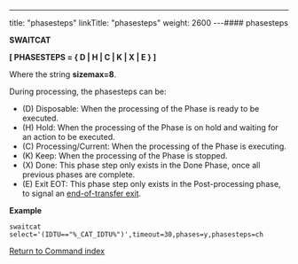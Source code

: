---
title: "phasesteps"
linkTitle: "phasesteps"
weight: 2600
---#### phasesteps

****SWAITCAT****

****[ PHASESTEPS = { D &#124; H &#124; C &#124; K &#124; X &#124; E } ]****

Where the string ****sizemax=8****.

During processing, the phasesteps can be:

- \(D\) Disposable: When the processing of the Phase is ready to be executed.
- \(H\) Hold: When the processing of the Phase is on hold and waiting for an action to be executed.
- \(C\) Processing/Current: When the processing of the Phase is executing.
- \(K\) Keep: When the processing of the Phase is stopped.
- \(X\) Done: This phase step only exists in the Done Phase, once all previous phases are complete.
- \(E\) Exit EOT: This phase step only exists in the Post-processing phase, to signal an [end-of-transfer exit](../../../../app_integration_intro/managing_exits/about_the_end_of_transfer_type_exit).

****Example****

```
swaitcat select='(IDTU=="%_CAT_IDTU%")',timeout=30,phases=y,phasesteps=ch
```

[Return to Command index](../../)
